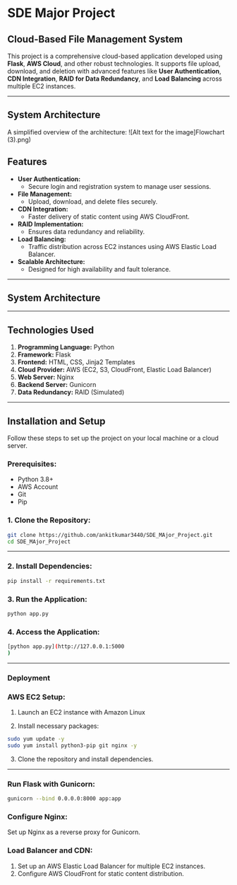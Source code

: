 # **SDE Major Project**

## **Cloud-Based File Management System**

This project is a comprehensive cloud-based application developed using **Flask**, **AWS Cloud**, and other robust technologies. It supports file upload, download, and deletion with advanced features like **User Authentication**, **CDN Integration**, **RAID for Data Redundancy**, and **Load Balancing** across multiple EC2 instances.

---
## **System Architecture**

A simplified overview of the architecture:
![Alt text for the image]Flowchart (3).png)


## **Features**

- **User Authentication:**
  - Secure login and registration system to manage user sessions.
- **File Management:**
  - Upload, download, and delete files securely.
- **CDN Integration:**
  - Faster delivery of static content using AWS CloudFront.
- **RAID Implementation:**
  - Ensures data redundancy and reliability.
- **Load Balancing:**
  - Traffic distribution across EC2 instances using AWS Elastic Load Balancer.
- **Scalable Architecture:**
  - Designed for high availability and fault tolerance.

---

## **System Architecture**



---

## **Technologies Used**

1. **Programming Language:** Python
2. **Framework:** Flask
3. **Frontend:** HTML, CSS, Jinja2 Templates
4. **Cloud Provider:** AWS (EC2, S3, CloudFront, Elastic Load Balancer)
5. **Web Server:** Nginx
6. **Backend Server:** Gunicorn
7. **Data Redundancy:** RAID (Simulated)

---

## **Installation and Setup**

Follow these steps to set up the project on your local machine or a cloud server.

### Prerequisites:
- Python 3.8+
- AWS Account
- Git
- Pip

### 1. Clone the Repository:
``` bash
git clone https://github.com/ankitkumar3440/SDE_MAjor_Project.git
cd SDE_MAjor_Project
```
---
### 2. Install Dependencies:
 ```bash
pip install -r requirements.txt
```
### 3. Run the Application:
 ```bash
python app.py
 ```
### 4. Access the Application:
 ```bash
[python app.py](http://127.0.0.1:5000
)
 ```
---
### **Deployment**
### AWS EC2 Setup:
1. Launch an EC2 instance with Amazon Linux 

2. Install necessary packages:
 ```bash
sudo yum update -y
sudo yum install python3-pip git nginx -y

 ```
3. Clone the repository and install dependencies.

---
### **Run Flask with Gunicorn:**
 ```bash
gunicorn --bind 0.0.0.0:8000 app:app

 ```
### **Configure Nginx:**
Set up Nginx as a reverse proxy for Gunicorn.

### **Load Balancer and CDN:**
1. Set up an AWS Elastic Load Balancer for multiple EC2 instances.
2. Configure AWS CloudFront for static content distribution.



